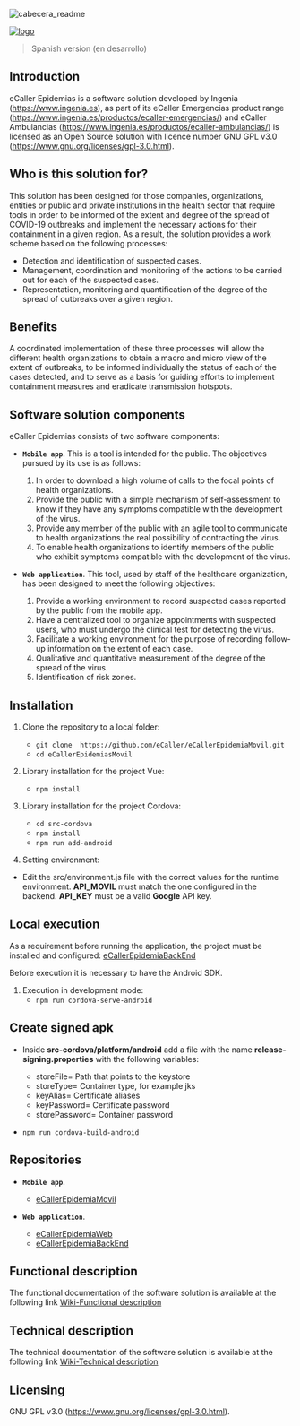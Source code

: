 ![cabecera_readme](/docs/img/cabecera_readme.png)

[![logo](/docs/img/logo.png)](https://www.ingenia.es)

> Spanish version (en desarrollo)

## Introduction

eCaller Epidemias is a software solution developed by Ingenia (https://www.ingenia.es), as part of its eCaller Emergencias product range (https://www.ingenia.es/productos/ecaller-emergencias/) and eCaller Ambulancias (https://www.ingenia.es/productos/ecaller-ambulancias/) is licensed as an Open Source solution with licence number GNU GPL v3.0 (https://www.gnu.org/licenses/gpl-3.0.html).

## Who is this solution for?

This solution has been designed for those companies, organizations, entities or public and private institutions in the health sector that require tools in order to be informed of the extent and degree of the spread of COVID-19 outbreaks and implement the necessary actions for their containment in a given region. As a result, the solution provides a work scheme based on the following processes:

* Detection and identification of suspected cases.
* Management, coordination and monitoring of the actions to be carried out for each of the suspected cases.
* Representation, monitoring and quantification of the degree of the spread of outbreaks over a given region.

## Benefits

A coordinated implementation of these three processes will allow the different health organizations to obtain a macro and micro view of the extent of outbreaks, to be informed individually the status of each of the cases detected, and to serve as a basis for guiding efforts to implement containment measures and eradicate transmission hotspots.

## Software solution components

eCaller Epidemias consists of two software components:

* **`Mobile app`**. This is a tool is intended for the public. The objectives pursued by its use is as follows:
    1. In order to download a high volume of calls to the focal points of health organizations.
    2. Provide the public with a simple mechanism of self-assessment to know if they have any symptoms compatible with the development of the virus.
    3. Provide any member of the public with an agile tool to communicate to health organizations the real possibility of contracting the virus.
    4. To enable health organizations to identify members of the public who exhibit symptoms compatible with the development of the virus.

* **`Web application`**. This tool, used by staff of the healthcare organization, has been designed to meet the following objectives:
    1. Provide a working environment to record suspected cases reported by the public from the mobile app.
    2. Have a centralized tool to organize appointments with suspected users, who must undergo the clinical test for detecting the virus.
    3. Facilitate a working environment for the purpose of recording follow-up information on the extent of each case.
    4. Qualitative and quantitative measurement of the degree of the spread of the virus.
    5. Identification of risk zones.

## Installation

1. Clone the repository to a local folder:
    * `git clone  https://github.com/eCaller/eCallerEpidemiaMovil.git`
    * `cd eCallerEpidemiasMovil`

2. Library installation for the project Vue:
    * `npm install`

3. Library installation for the project Cordova:
    * `cd src-cordova`
    * `npm install`
    * `npm run add-android`

4. Setting environment:
* Edit the src/environment.js file with the correct values for the runtime environment. **API_MOVIL** must match the one configured in the backend. **API_KEY** must be a valid **Google** API key.

## Local execution

As a requirement before running the application, the project must be installed and configured: [eCallerEpidemiaBackEnd](https://github.com/eCaller/eCallerEpidemiaBackEnd/blob/master/README-EN.md)

Before execution it is necessary to have the Android SDK.

1. Execution in development mode:
    * `npm run cordova-serve-android`

## Create signed apk

* Inside **src-cordova/platform/android** add a file with the name **release-signing.properties** with the following variables:         
    * storeFile= Path that points to the keystore
    * storeType= Container type, for example jks
    * keyAlias= Certificate aliases
    * keyPassword= Certificate password
    * storePassword= Container password

* `npm run cordova-build-android`

## Repositories

* **`Mobile app`**.
    - [eCallerEpidemiaMovil](https://github.com/eCaller/eCallerEpidemiaMovil/)

* **`Web application`**.
    - [eCallerEpidemiaWeb](https://github.com/eCaller/eCallerEpidemiaWeb/)
    - [eCallerEpidemiaBackEnd](https://github.com/eCaller/eCallerEpidemiaBackEnd/)

## Functional description

The functional documentation of the software solution is available at the following link [Wiki-Functional description](https://github.com/eCaller/eCallerEpidemiaMovil/wiki/functional-description)

## Technical description

The technical documentation of the software solution is available at the following link [Wiki-Technical description](https://github.com/eCaller/eCallerEpidemiaMovil/wiki/technical-description)

## Licensing

GNU GPL v3.0 (https://www.gnu.org/licenses/gpl-3.0.html).
